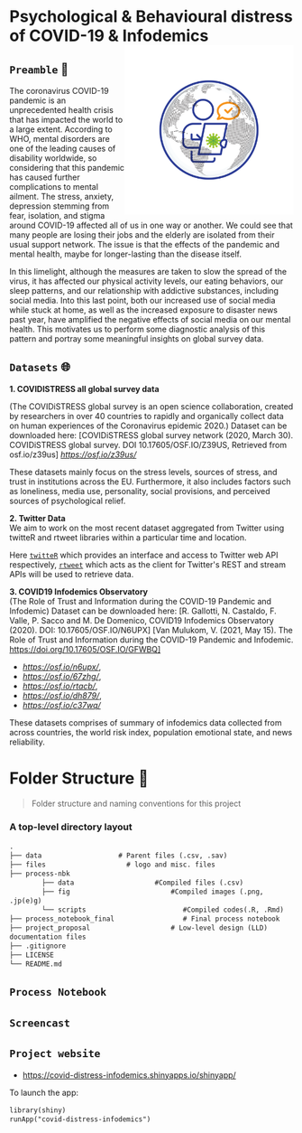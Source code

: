 # Psychological & Behavioural distress of COVID-19 & Infodemics <img src="https://github.com/ranjiGT/Data-Science-with-R-2021/blob/main/files/logo.svg" align="right" alt="" width="300" />



## `Preamble` :scroll:

The coronavirus COVID-19 pandemic is an unprecedented health crisis that has impacted the world to a large extent. According to WHO, mental disorders are one of the leading causes of disability worldwide, so considering that this pandemic has caused further complications to mental ailment. The stress, anxiety, depression stemming from fear, isolation, and stigma around COVID-19 affected all of us in one way or another. We could see that many people are losing their jobs and the elderly are isolated from their usual support network. The issue is that the effects of the pandemic and mental health, maybe for longer-lasting than the disease itself.    

In this limelight, although the measures are taken to slow the spread of the virus, it has affected our physical activity levels, our eating behaviors, our sleep patterns, and our relationship with addictive substances, including social media. Into this last point, both our increased use of social media while stuck at home, as well as the increased exposure to disaster news past year, have amplified the negative effects of social media on our mental health. This motivates us to perform some diagnostic analysis of this pattern and portray some meaningful insights on global survey data.


## `Datasets` :globe_with_meridians:	

**1. COVIDISTRESS all global survey data** 

(The COVIDiSTRESS global survey is an open science collaboration,
created by researchers in over 40 countries to rapidly and organically
collect data on human experiences of the Coronavirus epidemic 2020.)
Dataset can be downloaded here:
[COVIDiSTRESS global survey network  (2020, March 30). COVIDiSTRESS global survey. DOI 10.17605/OSF.IO/Z39US, Retrieved from osf.io/z39us]
*https://osf.io/z39us/*

These datasets mainly focus on the stress levels, sources of stress, and trust in institutions across the EU. Furthermore, it also includes factors such as loneliness, media use, personality, social provisions, and perceived sources of psychological relief.


**2. Twitter Data**  
We aim to work on the most recent dataset aggregated from Twitter using twitteR and rtweet libraries within a particular time and location.

Here [`twitteR`](https://www.rdocumentation.org/packages/twitteR/versions/1.1.9) which provides an interface and access to Twitter web API respectively, [`rtweet`](https://www.rdocumentation.org/packages/rtweet/versions/0.7.0) which acts as the client for Twitter's REST and stream APIs will be used to retrieve data.


**3. COVID19 Infodemics Observatory**   
(The Role of Trust and Information during the COVID-19 Pandemic and Infodemic)
Dataset can be downloaded here: [R. Gallotti, N. Castaldo, F. Valle, P. Sacco and M. De Domenico, COVID19 Infodemics Observatory (2020). DOI: 10.17605/OSF.IO/N6UPX]
[Van Mulukom, V. (2021, May 15). The Role of Trust and Information during the COVID-19 Pandemic and Infodemic. https://doi.org/10.17605/OSF.IO/GFWBQ]

- *https://osf.io/n6upx/*, 
- *https://osf.io/67zhg/*, 
- *https://osf.io/rtacb/*, 
- *https://osf.io/dh879/*,
- *https://osf.io/c37wq/*

These datasets comprises of summary of infodemics data collected from across countries, the world risk index, population emotional state, and news reliability.

Folder Structure :open_file_folder:
============================

> Folder structure and naming conventions for this project

### A top-level directory layout

    .
    ├── data                   # Parent files (.csv, .sav)
    ├── files                    # logo and misc. files
    ├── process-nbk
            ├── data                    #Compiled files (.csv)
            ├── fig                         #Compiled images (.png, .jp(e)g)
            └── scripts                        #Compiled codes(.R, .Rmd)
    ├── process_notebook_final                 # Final process notebook                                
    ├── project_proposal                    # Low-level design (LLD) documentation files                  
    ├── .gitignore
    ├── LICENSE
    └── README.md

## `Process Notebook`

## `Screencast`

## `Project website`
- https://covid-distress-infodemics.shinyapps.io/shinyapp/


To launch the app:

```
library(shiny)
runApp("covid-distress-infodemics")
```

